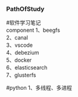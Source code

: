 ### PathOfStudy
#软件学习笔记  
component
1、beegfs  
2、canal  
3、vscode  
4、debezium  
5、docker  
6、elasticsearch  
7、glusterfs  

#python
1、多线程、多进程

